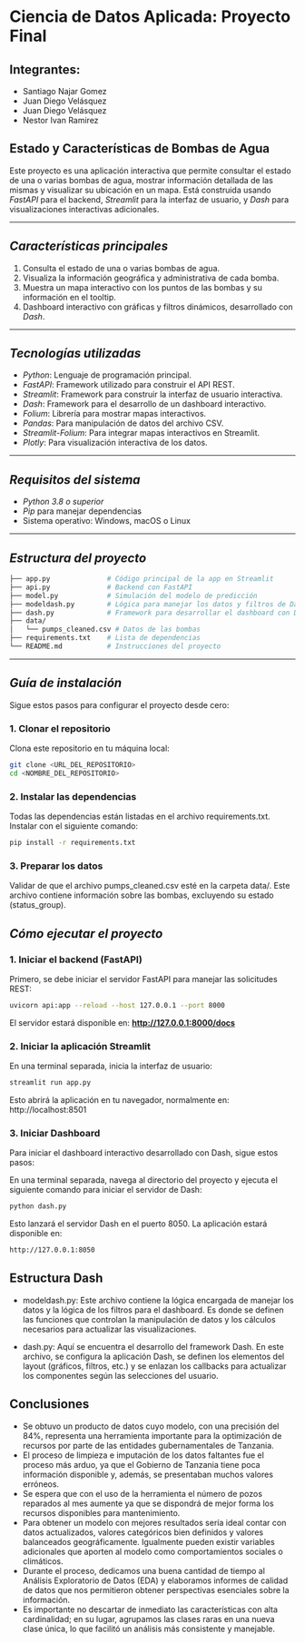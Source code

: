 # Ciencia de Datos Aplicada: Proyecto Final

## Integrantes: 
- Santiago Najar Gomez
- Juan Diego Velásquez
- Juan Diego Velásquez
- Nestor Ivan Ramirez

## Estado y Características de Bombas de Agua

Este proyecto es una aplicación interactiva que permite consultar el estado de una o varias bombas de agua, mostrar información detallada de las mismas y visualizar su ubicación en un mapa. Está construida usando *FastAPI* para el backend, *Streamlit* para la interfaz de usuario, y *Dash* para visualizaciones interactivas adicionales.

---

## *Características principales*

1. Consulta el estado de una o varias bombas de agua.
2. Visualiza la información geográfica y administrativa de cada bomba.
3. Muestra un mapa interactivo con los puntos de las bombas y su información en el tooltip.
4. Dashboard interactivo con gráficas y filtros dinámicos, desarrollado con *Dash*.

---

## *Tecnologías utilizadas*

- *Python*: Lenguaje de programación principal.
- *FastAPI*: Framework utilizado para construir el API REST.
- *Streamlit*: Framework para construir la interfaz de usuario interactiva.
- *Dash*: Framework para el desarrollo de un dashboard interactivo.
- *Folium*: Librería para mostrar mapas interactivos.
- *Pandas*: Para manipulación de datos del archivo CSV.
- *Streamlit-Folium*: Para integrar mapas interactivos en Streamlit.
- *Plotly*: Para visualización interactiva de los datos.

---

## *Requisitos del sistema*

- *Python 3.8 o superior*
- *Pip* para manejar dependencias
- Sistema operativo: Windows, macOS o Linux

---

## *Estructura del proyecto*

```bash
├── app.py              # Código principal de la app en Streamlit
├── api.py              # Backend con FastAPI
├── model.py            # Simulación del modelo de predicción
├── modeldash.py        # Lógica para manejar los datos y filtros de Dash
├── dash.py             # Framework para desarrollar el dashboard con Dash
├── data/
│   └── pumps_cleaned.csv # Datos de las bombas
├── requirements.txt    # Lista de dependencias
└── README.md           # Instrucciones del proyecto
```
---

## *Guía de instalación*

Sigue estos pasos para configurar el proyecto desde cero:

### 1. Clonar el repositorio

Clona este repositorio en tu máquina local:
```bash
git clone <URL_DEL_REPOSITORIO>
cd <NOMBRE_DEL_REPOSITORIO>
```

### 2. Instalar las dependencias

Todas las dependencias están listadas en el archivo requirements.txt. Instalar con el siguiente comando:

```bash
pip install -r requirements.txt
```

### 3. Preparar los datos

Validar de que el archivo pumps_cleaned.csv esté en la carpeta data/. Este archivo contiene información sobre las bombas, excluyendo su estado (status_group).

## *Cómo ejecutar el proyecto*

### 1. Iniciar el backend (FastAPI)

Primero, se debe iniciar el servidor FastAPI para manejar las solicitudes REST:

```bash
uvicorn api:app --reload --host 127.0.0.1 --port 8000
```

El servidor estará disponible en: **http://127.0.0.1:8000/docs**


### 2. Iniciar la aplicación Streamlit

En una terminal separada, inicia la interfaz de usuario:

```bash
streamlit run app.py
```

Esto abrirá la aplicación en tu navegador, normalmente en: http://localhost:8501

### 3. Iniciar Dashboard

Para iniciar el dashboard interactivo desarrollado con Dash, sigue estos pasos:

En una terminal separada, navega al directorio del proyecto y ejecuta el siguiente comando para iniciar el servidor de Dash:


```bash
python dash.py
```

Esto lanzará el servidor Dash en el puerto 8050. La aplicación estará disponible en:

```bash
http://127.0.0.1:8050

```

## Estructura Dash

- modeldash.py: Este archivo contiene la lógica encargada de manejar los datos y la lógica de los filtros para el dashboard. Es donde se definen las funciones que controlan la manipulación de datos y los cálculos necesarios para actualizar las visualizaciones.

- dash.py: Aquí se encuentra el desarrollo del framework Dash. En este archivo, se configura la aplicación Dash, se definen los elementos del layout (gráficos, filtros, etc.) y se enlazan los callbacks para actualizar los componentes según las selecciones del usuario.

## Conclusiones

- Se obtuvo un producto de datos cuyo modelo, con una precisión del 84%, representa una herramienta importante para la optimización de recursos por parte de las entidades gubernamentales de Tanzania.
- El proceso de limpieza e imputación de los datos faltantes fue el proceso más arduo, ya que el Gobierno de Tanzania tiene poca información disponible y, además, se presentaban muchos valores erróneos.
- Se espera que con el uso de la herramienta el número de pozos reparados al mes aumente ya que se dispondrá de mejor forma los recursos disponibles para mantenimiento.
- Para obtener un modelo con mejores resultados sería ideal contar con datos actualizados, valores categóricos bien definidos y valores balanceados geográficamente. Igualmente pueden existir variables adicionales que aporten al modelo como comportamientos sociales o climáticos.
- Durante el proceso, dedicamos una buena cantidad de tiempo al Análisis Exploratorio de Datos (EDA) y elaboramos informes de calidad de datos que nos permitieron obtener perspectivas esenciales sobre la información.
- Es importante no descartar de inmediato las características con alta cardinalidad; en su lugar, agrupamos las clases raras en una nueva clase única, lo que facilitó un análisis más consistente y manejable.


